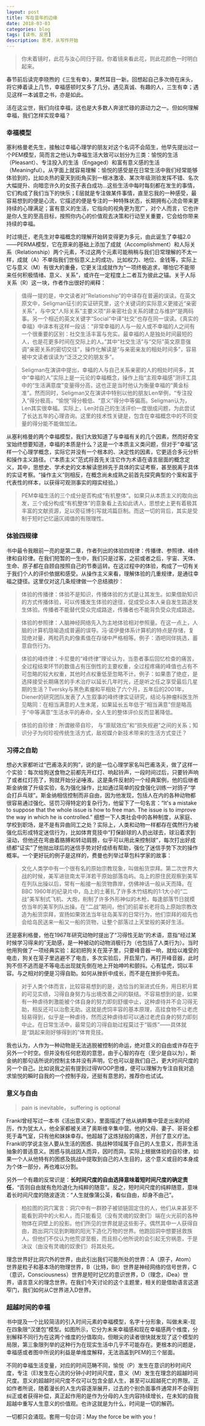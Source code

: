 ```yaml
---
layout: post
title: 写在昔年的边缘
date: 2018-03-03
categories: blog
tags: [读书、反思]
description: 思考，从写作开始
---
```


> 你未着镜时，此花与汝心同归于寂。你着镜来看此花，则此花颜色一时明白起来。

春节前后读完李晓煦的《三生有幸》，果然耳目一新。回想起自己多次倚在床头，将它捧着读上几节，幸福感顿时又多了几分。遇见真诚、有趣的人，三生有幸；遇见这样一本诚意之书，亦是如此。

活在这尘世，我们向往幸福，这也是大多数人奔波忙碌的源动力之一。但如何理解幸福，我们怎样实现幸福？

### 幸福模型

塞利格曼老先生，接触过幸福心理学的朋友对这个名词不会陌生，他早先提出过一个PEM模型，简而言之他认为幸福生活大致可以划分为三类：愉悦的生活（Pleasant）、专注投入的生活（Engaged）和富有意义感的生活（Meaningful）。从字面上就容易理解：愉悦的感受是在日常生活中我们经常能够体验到的，比如炎热的夏天到街角买到一根冰激凌、某次年级测验发挥不错、名次大幅提升、向暗恋许久的女孩子表白成功...这些生活中每时每刻都在发生的事情，它们构成了我们当下的快乐；E层就是专注做某件事情，直至忘我的一种感受，最容易想到的便是心流，它描述的便是专注的一种特殊状态，长期拥有心流会带来更持续的心理满足；富有意义的生活，它指向的视角更为宽广，对个人而言，它也许是你人生的至高目标，按照你内心的价值观去决策和行动至关重要，它会给你带来持续的幸福。

时过境迁，老先生对幸福概念的理解开始转变得更为多元，由此诞生了幸福2.0——PERMA模型，它在原来的基础上添加了成就（Accomplishment）和人际关系（Relationship）两个元素，不过这两个元素可能稍稍与我们日常理解的不太一样，成就（A）不单指我们世俗意义上的成功，比如权力、地位、金钱等，实际上它与意义（M）有很大的重叠，它更关注成就作为“一项终极追求，哪怕它不能带来任何积极情绪、意义、关系”，或许在一定程度上二者互为彼此之锚。关于人际关系（R）这一块，作者作出很好的阐释：

> 值得一提的是，中文读者对“Relationship”的中译存在普遍的误读。在英文原文中，Seligman征引的实证研究里，这个关键词的实际意义更接近“亲密关系”，与中文“人际关系”主要义项“非亲密社会关系的建立与维护”是两码事。另一个相近的英文关键字“Social”中译“社交”也存在同一误读。《真实的幸福》中译本有这样一段话：“非常幸福的人与一般人或不幸福的人之间有一个很重要的区别：社交生活丰富与充实。最幸福的人是独处时间最短的人，也是花更多时间在交际上的人。”其中“社交生活”与“交际”英文原意强调“亲密关系的密切交往”，操作化解读是“与亲密亲友的相处时间多”，容易被中文读者误读为“泛泛之交的朋友多”。

> Seligman在演讲中提出，幸福的人与自己关系亲密的人的相处时间多，其中“幸福的人”实际上是一元论的幸福概念，操作上指“主观幸福感”测评工具中的“生活满意度”变量得分高，这也正是当时他认为衡量幸福的“黄金标准”。然而同时，Seligman又在演讲中特别以他的朋友Len举例，“专注投入”得分极高，“愉悦”得分极低、“意义”得分中等偏高。Seligman认为，Len其实很幸福。实际上，Len对自己的生活评价一度很成问题，为此尝试了长达五年的心理咨询。这里的技术性关键是，包含在幸福概念中的不同变量的得分能不能做加法。

从塞利格曼的两个幸福模型，我们大致知道了与幸福有关的几个因素，然而好奇宝宝始终想要知道，幸福的本质是什么？这是一个本质主义类问题，但对于“幸福”这样一个心理学概念，实际它并没有一个根本的、决定性的因素，它更适合多元分析和操作主义路径。（“本质主义”范式将首先关注它作为术语在语言层面的概念定义，其中，思想史、学术史的文本解读思辨先于具体的实证考察，甚至脱离于具体的实证考察。“操作主义”则相反，在概念尚未成熟之前首先探究典型的个案和富于代表性的样本，以获得可观测事实的翔实经验。）

> PEM幸福生活的三个成分是否构成“有机整体”。如果只从本质主义的取向出发，三个成分构成“有机整体”的意象看上去如此诱人，思想史上更有着极其丰富的文献资源，足以旁征博引写就鸿篇巨制。而这一切的背后，其实是受制于短时记忆逼仄阈值的有限理性。

### 体验四规律

书中最令我眼前一亮的是第二章，作者列出的体验四规律：传播律、参照律、峰终律和自珍律。在我们短暂的一生中，我们只是过客，之前或者之后，宇宙、天体、生命、原子都在自顾自按照自己的节奏运转。在这过程中的体验，构成了一切有关于我们个人的评价依据和感受。从操作主义来看，理解体验的几重规律，是通往幸福之捷径。这里仅对这几条规律做一个总结摘抄：

 > 体验的传播律：体验不是知识，传播体验的方式是让其发生。如果借助知识的方式传播体验，可以传播发生体验的途径，促成受众本人亲自发生路途发生体验。传播者不能替代受众完成路途，传播者也不能背负受众完成路途。

 > 体验的参照律：人脑神经网络先入为主地体验相对参照量。在这一点上，人脑的计算机隐喻造成普遍的误导。冯·诺伊曼体系计算机的特点是存储，复现绝对量，两粒药丸的像素值在存储中严格相等。例子：酒吧同伴挑选，蓄意自伤行为。

 > 体验的峰终律：卡尼曼的“峰终律”理论认为，当患者事后回忆检查的痛苦，全过程结束环节的数值占有压倒性的主要权重，全过程疼痛的峰值也占有不可忽略的较大权重，其他时点权重低至忽略不计。例子：如果患了绝症，是选择接受长期痛苦的手术治疗以延长几年时光，还是听之任之享受最后几星期的生活？Tversky与黑色素瘤和平相处了六个月，五年后的2001年，Diener的研究团队发表了人生叙事的峰终律实证研究，结论与肿瘤科医生所见略同：在相当满意的人生末尾，如果延长五年低于“相当满意”但是略高于“中等满意”生活水平的寿命，全人生的整体评价反而显著降低。

 > 体验的自珍律：所谓敝帚自珍， 与“禀赋效应”和“损失规避”之间的关系；知识分子为何珍视传统生活方式，敌视媒介新技术带来的生活方式变迁？

### 习得之自助

想必大家都听过“巴甫洛夫的狗”，说的是一位心理学家名叫巴甫洛夫，做了这样一个实验：每次给狗送食物之前都先开红灯、响起铃声，一段时间过后，只要铃声响了或者红灯亮了，狗就开始分泌唾液。这是条件反射的一个经典案例，他的后继者斯金纳做了升级实验，名为强化操作，比如通过简单的投食强化训练一对鸽子“学会打乒乓球”。斯金纳相信控制而非自由，因为他发现，包括人在内的各种动物都很容易通过强化、惩罚习得特定的复杂行为，他留下了一句名言：“It's a mistake to suppose that the whole issue is how to free man. The issue is to improve the way in which he is controlled.” 细想一下人类社会中的各种制度，从家庭、学校到职场，是不是有异曲同工之处？实际上，人类和动物一样都存在偶然行为被强化后形成特定迷信行为，比如体育竞技中“打保龄球的人扔出球去，球沿着求到滚动，但他还在弯曲着胳膊和转动肩膀，似乎可以用此来控制球”，每次打出好成绩都“证实”了他抛出球后的迷信手势对好成绩有帮助，强化了迷信手势下次的操作概率。一个更好玩的例子是这样的，费曼也列举过草包科学家的故事：

> 文化人类学中有一个很有名的原始宗教现象，叫做船货崇拜。第二次世界大战的时候，美军进驻南太平洋若干原始部落岛屿。岛上的原住民观察到美军在列队出操以后，常有一船接一船货物靠岸，仿佛神话一般从天而降。在BBC 1960年的纪录片中，岛上的土著扎了许多木竹结构的1:1大小的“二战”美军制式飞机、大炮，削制了许多外形神似的木枪，每逢部落节日就模仿当年的美军列队出操。在“二战”期间，他们的前辈长老将岛上原始宗教改造为船货崇拜，宣扬如果效法当年驻岛美军的日常行为，他们崇拜的祖先也会给岛民送来一船又一船的货物，让整个部落过上天堂般的美好生活。

还是塞利格曼，他在1967年研究动物时提出了“习得性无助”的术语，意指“经过某时候学习得来的”无助感，是一种被动的动物消极行为（也包括了人类行为）。当时他用狗做了一项经典实验：起初把狗关在笼子里，只要峰音器一响，就给以难受的电击，狗关在笼子里逃避不了电击，多次实验后，开启笼门，再打开峰音器，此时狗不但不逃而是不等电击出现就先倒在地上开始呻吟和颤抖。心有猛虎，饲以丰容。与之相对的便是习得自助。如何从挫折中成长，而不是在挫折中死去。

> 对于人类个体而言，比较容易想到的是，选恰当的渐进式任务，用日积月累的可见实绩，习得自身努力与出境改善之间的联结。不容易想到的是，如果有一种虐待刺激能被个体自身的努力即刻舒缓中止，这种虐待并不会习得无助，相反还可以治愈无助。这就是虎饲丰容的基本原理，高挂食物不让老虎轻易得到，似乎是一种虐待，然而这种虐待却可以通过老虎自身的努力即刻中止。在日常生活中，最常见的习得自助过程莫过于“锻炼”——具体就是“跳起来刚好够得到的”体育竞技。

我也认为，人作为一种动物是无法逃脱被控制的命运，绝对意义的自由或许存在于另外一个时空。但并没有任何悲观的意思，由于心智的存在（至少是自以为），斯金纳的那句话所说的控制主体并没有声明，它也可以是我们自己，更大时间尺度的另一个自己。比如说我之前有提到过得WOOP思维，便可以理解为专注自我对追求愉悦的瞬时自我的一个控制手段，还挺有意思的，推荐你也试试。

### 意义与自由

> pain is inevitable， suffering is optional

Frankl曾经写过一本书《活出意义来》，里面描述了他从纳粹集中营走出来的经历，作为犹太人，他全家都被关进了奥斯维辛集中营。他的父母、妻子、哥哥全都死于毒气室，只有他和妹妹幸存。他超越了这炼狱般的痛苦，开创了意义疗法。Frankl的学说主张人要从生活的困惑、挑战种领域属于自己的人生意义，而非生活抽象的普适意义。困惑与挑战因人而异，因时而异。实际上根据体验的自珍律，如果一个人从他特有的困惑及挑战中提取到自己的人生目的，这个意义或目的本身成为个体一部分，再也难以分割。

另外一个有趣的反常识是：**长时间尺度的自由选择意味着短时间尺度的确定责任**，“否则自由就有危险退化为纯粹的随意”。反之，短时间尺度的纯粹随意，意味着长时间尺度的随波逐流：“人生就像蒲公英，看似自由，却身不由己”。

> 柏拉图的洞穴寓言：洞穴中有一群脖子被锁链固定住的人，他们从来甚至不能看到洞中的火和人，而只能看见（没有灵魂的奴隶们）端在火光前的各种物体在洞壁上的投影。他们所见的世界就是这些影子。偶然其中一人获得自由，跑出洞穴见到刺眼的阳光下造化万物的世界。他跑回洞中想要拯救族人。但他们不仅认为他荒谬至极，而且担心他所说的会引起无穷祸患，于是决议（由没有灵魂的奴隶们）将其处死。

理念世界好比洞穴外的世界，由此引出我们可能所处的世界：A（原子，Atom）世界是粒子和基本场的物理世界，B（比特，Bit）世界是神经网络的信号世界，C（意识，Consciousness）世界是短时记忆的意识世界，D（理念，iDea）世界，语言意义的理念世界。在我们今天讨论的这个主题里，相关的是借助语言这道窄门，我们如何从C世界进入D世界。

### 超越时间的幸福

书中提及一个比较简洁的引入时间元素的幸福模型，名字十分形象，叫做未来-现在四象限“汉堡包”模型。如图所示，它分为未来幸福感和现在幸福感两个维度，分别解释不同行为在这两个维度的分值取向，但眼尖的读者很快就发现了这个模型的局限，第三象限列举的这种行为在现实生活中几乎不可能存在。更根本的问题是，幸福感或者图中所说的利益是单维度解释，无法涵盖到PEM的三个层面。

不同的幸福生活变量，对应的时间范畴不同，愉悦（P）发生在意识的秒时间尺度，专注（E)发生在心流的分钟小时时间尺度，意义（M）发生在理念的超越时间尺度。意义的超越时间尺度不仅可以包含全部人生，甚至可以超越死亡的界限。正如作者所说，随着漫长的人生内容逐渐展开，过去的个别负面事件通常并不会得到纠正或者获得补偿，真正起作用的是作为分母的人生内容持续增长，在未知的自我超越中重写人生意义的价值观。也许这就是为什么，时间是一切的解药。

一切都只会涌现。套用一句台词：May the force be with you！
